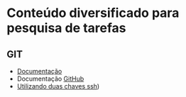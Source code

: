 <h1>Conteúdo diversificado para pesquisa de tarefas</h1>

<h2>GIT</h2>
  <ul>
    <li><a href="https://git-scm.com/docs/git/pt_BR">Documentação</a></li>
    <li>Documentação <a href="https://docs.github.com/pt/get-started">GitHub</a></li>
    <li><a href="/_material-apoio/git/utilizando-dois-repositorios-git-ssh.md">Utilizando duas chaves ssh</a>)</li>
  </ul>
